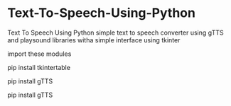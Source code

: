 # Text-To-Speech-Using-Python
Text To Speech Using Python
simple text to speech converter using gTTS and playsound libraries witha simple interface using tkinter

import these modules

pip install tkintertable

pip install gTTS

pip install gTTS
